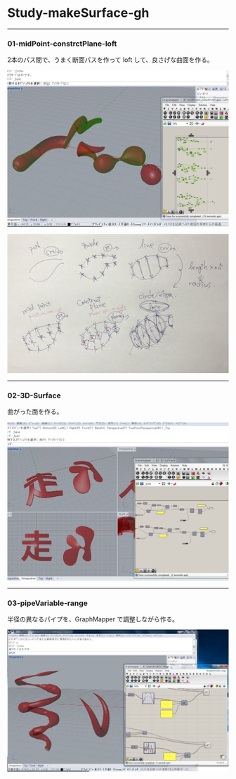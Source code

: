 # Study-makeSurface-gh  

---  

### 01-midPoint-constrctPlane-loft  

2本のパス間で、うまく断面パスを作って loft して、良さげな曲面を作る。  

![photo](01-midPoint-constrctPlane-loft.jpg)  

![photo](01-midPoint-constrctPlane-loft-memo.jpg)  


---  

### 02-3D-Surface  

曲がった面を作る。  

![photo](02-3D-Surface.jpg)  

---  

### 03-pipeVariable-range  

半径の異なるパイプを、GraphMapper で調整しながら作る。

![photo](03-pipeVariable-range.jpg)  

